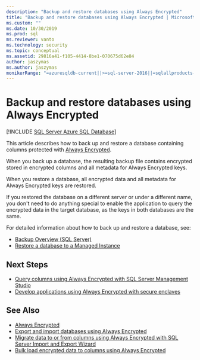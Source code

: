 ```yaml
---
description: "Backup and restore databases using Always Encrypted"
title: "Backup and restore databases using Always Encrypted | Microsoft Docs"
ms.custom: ""
ms.date: 10/30/2019
ms.prod: sql
ms.reviewer: vanto
ms.technology: security
ms.topic: conceptual
ms.assetid: 29816a41-f105-4414-8be1-070675d62e84
author: jaszymas
ms.author: jaszymas
monikerRange: "=azuresqldb-current||>=sql-server-2016||=sqlallproducts-allversions||>=sql-server-linux-2017||=azuresqldb-mi-current"
---
```

# Backup and restore databases using Always Encrypted 
[!INCLUDE [SQL Server Azure SQL Database](../../../includes/applies-to-version/sql-asdb.md)]

This article describes how to back up and restore a database containing columns protected with [Always Encrypted](../../../relational-databases/security/encryption/always-encrypted-database-engine.md).

When you back up a database, the resulting backup file contains encrypted stored in encrypted columns and all metadata for Always Encrypted keys.

When you restore a database, all encrypted data and all metadata for Always Encrypted keys are restored. 

If you restored the database on a different server or under a different name, you don't need to do anything special to enable the application to query the encrypted data in the target database, as the keys in both databases are the same.

For detailed information about how to back up and restore a database, see:
- [Backup Overview (SQL Server)](../../backup-restore/backup-overview-sql-server.md)
- [Restore a database to a Managed Instance](https://docs.microsoft.com/azure/sql-database/sql-database-managed-instance-get-started-restore)

## Next Steps
- [Query columns using Always Encrypted with SQL Server Management Studio](always-encrypted-query-columns-ssms.md)
- [Develop applications using Always Encrypted with secure enclaves](always-encrypted-enclaves-client-development.md) 

## See Also
- [Always Encrypted](../../../relational-databases/security/encryption/always-encrypted-database-engine.md)
- [Export and import databases using Always Encrypted](always-encrypted-migrate-using-bacpac.md)
- [Migrate data to or from columns using Always Encrypted with SQL Server Import and Export Wizard](always-encrypted-migrate-using-import-export-wizard.md)
- [Bulk load encrypted data to columns using Always Encrypted](migrate-sensitive-data-protected-by-always-encrypted.md)
